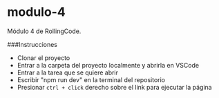 # modulo-4
Módulo 4 de RollingCode.

###Instrucciones

- Clonar el proyecto
- Entrar a la carpeta del proyecto localmente y abrirla en VSCode
- Entrar a la tarea que se quiere abrir
- Escribir "npm run dev" en la terminal del repositorio
- Presionar `ctrl + click` derecho sobre el link para ejecutar la página

